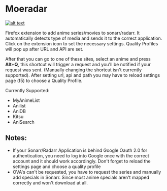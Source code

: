# Moeradar
[![alt text](https://ffp4g1ylyit3jdyti1hqcvtb-wpengine.netdna-ssl.com/addons/files/2015/11/get-the-addon.png "Firefox Addon")](https://addons.mozilla.org/firefox/downloads/file/3621395/moeradar-1.2.2-fx.xpi?src=devhub "Moeradar Firefox edition")

Firefox extension to add anime series/movies to sonarr/radarr. It automatically detects type of media and sends it to the correct application.
Click on the extension icon to set the necessary settings. Quality Profiles will pop up after URL and API are set. 

After that you can go to one of these sites, select an anime and press **Alt+Q**, this shortcut will trigger a request and you'll be notified if your request was sent. (Manually changing the shortcut isn't currently supported). 
After setting url, api and path you may have to reload settings page (f5) to choose a Quality Profile. 

Currently Supported:
- MyAnimeList
- Anilist
- AniDB
- Kitsu
- AniSearch



## Notes:
- If your Sonarr/Radarr Application is behind Google Oauth 2.0 for authentication, you need to log into Google once with the correct account and it should work accordingly. Don't forget to reload the settings page and choose a quality profile
- OVA's can't be requested, you have to request the series and manually add specials in Sonarr. Since most anime specials aren't mapped correctly and won't download at all.
